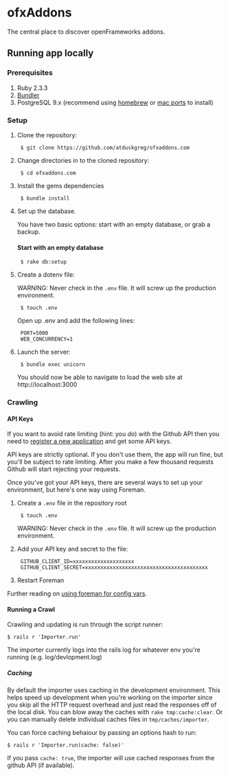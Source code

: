 # ofxAddons

The central place to discover openFrameworks addons.

## Running app locally

### Prerequisites

1. Ruby 2.3.3
1. [Bundler](bundler.io)
1. PostgreSQL 9.x (recommend using [homebrew](http://brew.sh/) or [mac ports](http://www.macports.org/) to install)

### Setup

1. Clone the repository:

        $ git clone https://github.com/atduskgreg/ofxaddons.com

1. Change directories in to the cloned repository:

        $ cd ofxaddons.com

1. Install the gems dependencies

        $ bundle install

1. Set up the database.

    You have two basic options: start with an empty database, or grab a backup.

    #### Start with an empty database

        $ rake db:setup

1. Create a dotenv file:

    WARNING: Never check in the `.env` file. It will screw up the production environment.

        $ touch .env

    Open up .env and add the following lines:

        PORT=5000
        WEB_CONCURRENCY=1

1. Launch the server:

        $ bundle exec unicorn

    You should now be able to navigate to load the web site at http://localhost:3000

### Crawling

#### API Keys
If you want to avoid rate limiting (hint: you _do_) with the Github API then you need to [register a new application](https://github.com/settings/applications/new) and get some API keys.

API keys are strictly optional. If you don't use them, the app will run fine, but you'll be subject to rate limiting. After you make a few thousand requests Github will start rejecting your requests.

Once you've got your API keys, there are several ways to set up your environment, but here's one way using Foreman.

1. Create a `.env` file in the repository root

        $ touch .env

   WARNING: Never check in the `.env` file. It will screw up the production environment.

1. Add your API key and secret to the file:

        GITHUB_CLIENT_ID=xxxxxxxxxxxxxxxxxxxx
        GITHUB_CLIENT_SECRET=xxxxxxxxxxxxxxxxxxxxxxxxxxxxxxxxxxxxxxxx

1. Restart Foreman

Further reading on [using foreman for config vars](https://devcenter.heroku.com/articles/config-vars#using-foreman).

#### Running a Crawl

Crawling and updating is run through the script runner:

    $ rails r 'Importer.run'

The importer currently logs into the rails log for whatever env you're running (e.g. log/devlopment.log)

##### Caching

By default the importer uses caching in the development environment. This helps speed up development when you're working on the importer since you skip all the HTTP request overhead and just read the responses off of the local disk. You can blow away the caches with `rake tmp:cache:clear`. Or you can manually delete individual caches files in `tmp/caches/importer`.

You can force caching behaiour by passing an options hash to run:

    $ rails r 'Importer.run(cache: false)'

If you pass `cache: true`, the importer will use cached responses from the github API (if available).
